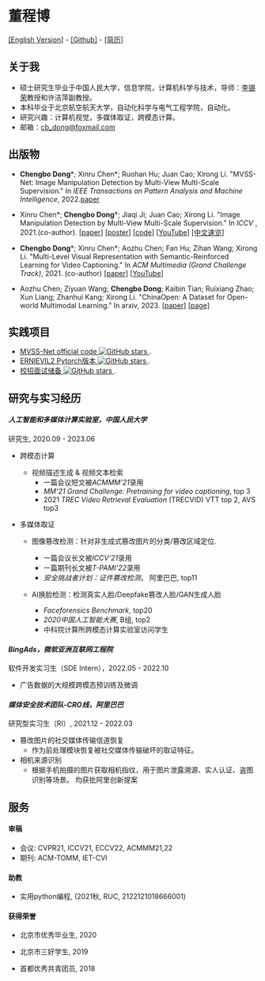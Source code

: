 # **董程博**
[[English Version]](index.md) - [[Github]](https://github.com/dong03/) - [[简历]](Chengbo_Dong_CV.pdf)


## **关于我**
- 硕士研究生毕业于中国人民大学，信息学院，计算机科学与技术，导师：[李锡荣](http://lixirong.net/)教授和许洁萍副教授。
- 本科毕业于北京航空航天大学，自动化科学与电气工程学院，自动化。
- 研究兴趣：计算机视觉，多媒体取证，跨模态计算。
- 邮箱：cb_dong@foxmail.com

## **出版物**

- **Chengbo Dong**\*; Xinru Chen\*; Ruohan Hu; Juan Cao; Xirong Li. "MVSS-Net: Image Manipulation Detection by Multi-View Multi-Scale Supervision." In *IEEE Transactions on
Pattern Analysis and Machine Intelligence*, 2022.[paper](https://ieeexplore.ieee.org/document/9789576) 

- Xinru Chen\*; **Chengbo Dong**\*; Jiaqi Ji; Juan Cao; Xirong Li. "Image Manipulation Detection by Multi-View Multi-Scale Supervision."
In *ICCV* , 2021.(co-author). [[paper](https://openaccess.thecvf.com/content/ICCV2021/papers/Chen_Image_Manipulation_Detection_by_Multi-View_Multi-Scale_Supervision_ICCV_2021_paper.pdf)] [[poster](mvssnet_poster.pdf)] [[code](https://github.com/dong03/MVSS-Net)] [[YouTube](https://youtu.be/TbZSklpYkeU)] [[中文速览]](https://mp.weixin.qq.com/s/Jkq2gQX-_Ss3kziIJU-oEg) 

- **Chengbo Dong**\*; Xinru Chen\*; Aozhu Chen; Fan Hu; Zihan Wang; Xirong Li. "Multi-Level Visual Representation with Semantic-Reinforced Learning for Video Captioning." In *ACM Multimedia (Grand Challenge Track)*, 2021. (co-author) [[paper]](https://dl.acm.org/doi/10.1145/3474085.3479217) [[YouTube](https://youtu.be/jl-75Sz_QUw)]

- Aozhu Chen; Ziyuan Wang; **Chengbo Dong**; Kaibin Tian; Ruixiang Zhao; Xun Liang; Zhanhui Kang; Xirong Li. "ChinaOpen: A Dataset for Open-world Multimodal Learning." In arxiv, 2023. [[paper]](https://arxiv.org/abs/2305.05880) [[page]](https://ruc-aimc-lab.github.io/ChinaOpen/)

## **实践项目**

- [MVSS-Net official code](https://github.com/dong03/MVSS-Net)<a href="https://github.com/dong03/MVSS-Net/stargazers">
    <img src="https://img.shields.io/github/stars/dong03/MVSS-Net.svg?colorA=orange&colorB=orange&logo=github"
         alt="GitHub stars">
  </a> . 
- [ERNIEVIL2 Pytorch版本](https://github.com/dong03/ERNIEVIL2-pytorch)<a href="https://github.com/dong03/ERNIEVIL2-pytorch/stargazers">
    <img src="https://img.shields.io/github/stars/dong03/ERNIEVIL2-pytorch.svg?colorA=orange&colorB=orange&logo=github"
         alt="GitHub stars">
  </a> . 
- [校招面试储备](https://github.com/dong03/CV_Interview)<a href="https://github.com/dong03/CV_Interview/stargazers">
    <img src="https://img.shields.io/github/stars/dong03/CV_Interview.svg?colorA=orange&colorB=orange&logo=github"
         alt="GitHub stars">
  </a> .

## **研究与实习经历**
#### *人工智能和多媒体计算实验室，中国人民大学*
研究生,             2020.09 - 2023.06

- 跨模态计算
    - 视频描述生成 & 视频文本检索
        - 一篇会议短文被*ACMMM'21*录用
        - *MM'21 Grand Challenge: Pretraining for video captioning*, top 3
        - 2021 *TREC Video Retrieval Evaluation*  (TRECVID) VTT top 2, AVS top3

- 多媒体取证
    - 图像篡改检测：针对非生成式篡改图片的分类/篡改区域定位.
        - 一篇会议长文被*ICCV'21*录用
        - 一篇期刊长文被*T-PAMI'22*录用
        - *安全挑战者计划：证件篡改检测*， 阿里巴巴, top11
    
    - AI换脸检测：检测真实人脸/Deepfake篡改人脸/GAN生成人脸
        - *Faceforensics Benchmark*,  top20
        - *2020中国人工智能大赛*, B组, top2
        - 中科院计算所跨模态计算实验室访问学生


####  *BingAds，微软亚洲互联网工程院*
软件开发实习生（SDE Intern），2022.05 - 2022.10
- 广告数据的大规模跨模态预训练及微调

#### *媒体安全技术团队-CRO线，阿里巴巴*
研究型实习生（RI）,  2021.12 - 2022.03
- 篡改图片的社交媒体传输信道恢复
    - 作为前处理模块恢复被社交媒体传输破坏的取证特征。
- 相机来源识别
    - 根据手机拍摄的图片获取相机指纹，用于图片泄露溯源、实人认证、盗图识别等场景。
均获批阿里创新提案

## **服务**
#### 审稿
- 会议: CVPR21, ICCV21, ECCV22, ACMMM21,22
- 期刊: ACM-TOMM, IET-CVI

#### 助教
- 实用python编程, (2021秋, RUC, 2122121018666001)

#### 获得荣誉
- 北京市优秀毕业生, 2020

- 北京市三好学生, 2019

- 首都优秀共青团员, 2018